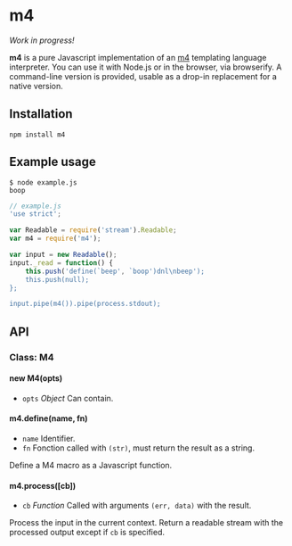 # m4

*Work in progress!*

**m4** is a pure Javascript implementation of an
[m4](http://mbreen.com/m4.html) templating language interpreter. You can use it
with Node.js or in the browser, via browserify. A command-line version is
provided, usable as a drop-in replacement for a native version.

## Installation

    npm install m4

## Example usage

```
$ node example.js
boop
```

```js
// example.js
'use strict';

var Readable = require('stream').Readable;
var m4 = require('m4');

var input = new Readable();
input._read = function() {
    this.push('define(`beep', `boop')dnl\nbeep');
    this.push(null);
};

input.pipe(m4()).pipe(process.stdout);
```

## API

### Class: M4

#### new M4(opts)

  * `opts` *Object* Can contain.

#### m4.define(name, fn)

  * `name` Identifier.
  * `fn` Fonction called with `(str)`, must return the result as a string.

Define a M4 macro as a Javascript function.

#### m4.process([cb])

  * `cb` *Function* Called with arguments `(err, data)` with the result.

Process the input in the current context. Return a readable stream with the
processed output except if `cb` is specified.
